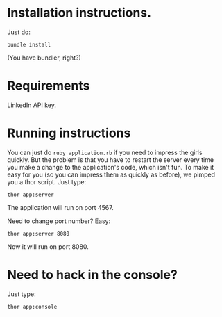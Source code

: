 Installation instructions.
==========================

Just do: 

  `bundle install`
  
(You have bundler, right?)

Requirements
====================

LinkedIn API key.

Running instructions
====================

You can just do `ruby application.rb` if you need to impress the girls quickly. But the problem is that you have to restart the server every time you make a change to the application's code, which isn't fun. To make it easy for you (so you can impress them as quickly as before), we pimped you a thor script. Just type:

  `thor app:server`
  
The application will run on port 4567.

Need to change port number? Easy:

  `thor app:server 8080`

Now it will run on port 8080.

Need to hack in the console?
============================

Just type:

  `thor app:console`